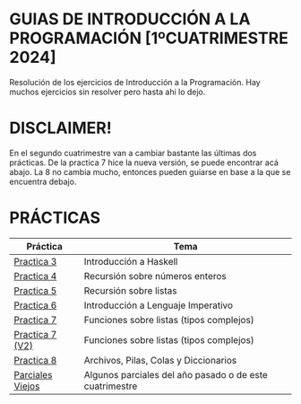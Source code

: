 # GUIAS DE INTRODUCCIÓN A LA PROGRAMACIÓN [1ºCUATRIMESTRE 2024]
Resolución de los ejercicios de Introducción a la Programación. Hay muchos ejercicios sin resolver pero hasta ahi lo dejo.

# DISCLAIMER!
En el segundo cuatrimestre van a cambiar bastante las últimas dos prácticas.
De la practica 7 hice la nueva versión, se puede encontrar acá abajo. La 8 no cambia mucho, entonces pueden guiarse en base a la que se encuentra debajo.

# PRÁCTICAS
|                                                         Práctica                                                                |                   Tema                     |
|---------------------------------------------------------------------------------------------------------------------------------|--------------------------------------------|
| [Practica 3](https://github.com/dZev1/IntroProgGuias/tree/14f0320dbd7300760ea5efe5667ba067a4357c6b/Practica3)                   | Introducción a Haskell                     |
| [Practica 4](https://github.com/dZev1/IntroProgGuias/tree/14f0320dbd7300760ea5efe5667ba067a4357c6b/Practica4)                   | Recursión sobre números enteros            |
| [Practica 5](https://github.com/dZev1/IntroProgGuias/tree/14f0320dbd7300760ea5efe5667ba067a4357c6b/Practica5)                   | Recursión sobre listas                     |
| [Practica 6](https://github.com/dZev1/IntroProgGuias/tree/14f0320dbd7300760ea5efe5667ba067a4357c6b/Practica6)                   | Introducción a Lenguaje Imperativo         |
| [Practica 7](https://github.com/dZev1/IntroProgGuias/tree/14f0320dbd7300760ea5efe5667ba067a4357c6b/Practica7)                   | Funciones sobre listas (tipos complejos)   |
| [Practica 7 (V2)](https://github.com/dZev1/IntroProgGuias/tree/153d07e129359d91a10b75ea4d61fc7c2f18ec4e/Practica7Rev)           | Funciones sobre listas (tipos complejos)   |
| [Practica 8](https://github.com/dZev1/IntroProgGuias/tree/14f0320dbd7300760ea5efe5667ba067a4357c6b/Practica8)                   | Archivos, Pilas, Colas y Diccionarios      |
| [Parciales Viejos](https://github.com/dZev1/IntroProgGuias/tree/c8e1ba9197b99832041d53ee7fbd2e0fc07879b8/ParcialesViejos)      | Algunos parciales del año pasado o de este cuatrimestre |
